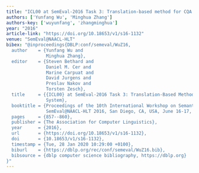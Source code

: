 ```yaml
---
title: "ICL00 at SemEval-2016 Task 3: Translation-based method for CQA system"
authors: ['Yunfang Wu', 'Minghua Zhang']
authors-key: ['wuyunfang', 'zhangminghua']
year: "2016"
article-link: "https://doi.org/10.18653/v1/s16-1132"
venue: "SemEval@NAACL-HLT"
bibex: "@inproceedings{DBLP:conf/semeval/WuZ16,
  author    = {Yunfang Wu and
               Minghua Zhang},
  editor    = {Steven Bethard and
               Daniel M. Cer and
               Marine Carpuat and
               David Jurgens and
               Preslav Nakov and
               Torsten Zesch},
  title     = {{ICL00} at SemEval-2016 Task 3: Translation-Based Method for {CQA}
               System},
  booktitle = {Proceedings of the 10th International Workshop on Semantic Evaluation,
               SemEval@NAACL-HLT 2016, San Diego, CA, USA, June 16-17, 2016},
  pages     = {857--860},
  publisher = {The Association for Computer Linguistics},
  year      = {2016},
  url       = {https://doi.org/10.18653/v1/s16-1132},
  doi       = {10.18653/v1/s16-1132},
  timestamp = {Tue, 28 Jan 2020 10:29:00 +0100},
  biburl    = {https://dblp.org/rec/conf/semeval/WuZ16.bib},
  bibsource = {dblp computer science bibliography, https://dblp.org}
}"
---
```


